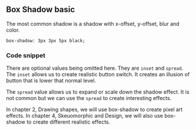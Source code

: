 ## Box Shadow basic

The most common shadow is a shadow with x-offset, y-offset, blur and color. 

	box-shadow: 3px 3px 5px black;

### Code snippet

There are optional values being omitted here. They are `inset` and `spread`. The `inset` allows us to create realistic button switch. It creates an illusion of button that is lower that normal level.

The `spread` value allows us to expand or scale down the shadow effect. It is not common but we can use the `spread` to create interesting effects. 

In chapter 2, Drawing shapes, we will use box-shadow to create pixel art effects. In chapter 4, Skeuomorphic and Design, we will also use box-shadow to create different realistic effects.